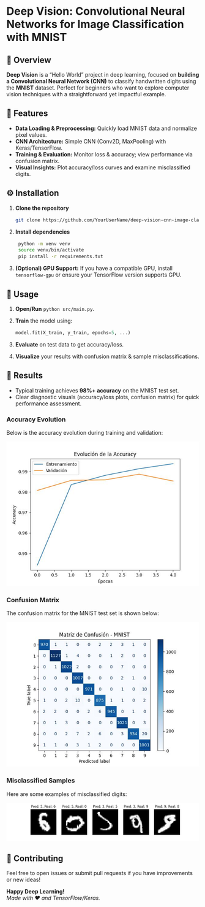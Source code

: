 # Deep Vision: Convolutional Neural Networks for Image Classification with MNIST

## 🔬 Overview

**Deep Vision** is a “Hello World” project in deep learning, focused on **building a Convolutional Neural Network (CNN)** to classify handwritten digits using the **MNIST** dataset. Perfect for beginners who want to explore computer vision techniques with a straightforward yet impactful example.

## 🎯 Features

- **Data Loading & Preprocessing:** Quickly load MNIST data and normalize pixel values.
- **CNN Architecture:** Simple CNN (Conv2D, MaxPooling) with Keras/TensorFlow.
- **Training & Evaluation:** Monitor loss & accuracy; view performance via confusion matrix.
- **Visual Insights:** Plot accuracy/loss curves and examine misclassified digits.

## ⚙️ Installation

1. **Clone the repository**  

   ```bash
   git clone https://github.com/YourUserName/deep-vision-cnn-image-classification-mnist.git
   ```

2. **Install dependencies**  

   ```bash
    python -m venv venv
    source venv/bin/activate
    pip install -r requirements.txt
   ```

3. **(Optional) GPU Support:** If you have a compatible GPU, install `tensorflow-gpu` or ensure your TensorFlow version supports GPU.

## 🚀 Usage

1. **Open/Run** `python src/main.py`.
2. **Train** the model using:

   ```python
   model.fit(X_train, y_train, epochs=5, ...)
   ```

3. **Evaluate** on test data to get accuracy/loss.
4. **Visualize** your results with confusion matrix & sample misclassifications.

## 🎉 Results

- Typical training achieves **98%+ accuracy** on the MNIST test set.
- Clear diagnostic visuals (accuracy/loss plots, confusion matrix) for quick performance assessment.

### Accuracy Evolution

Below is the accuracy evolution during training and validation:

![Accuracy Evolution](img/accuracy.jpg)

### Confusion Matrix

The confusion matrix for the MNIST test set is shown below:

![Confusion Matrix](img/confusion_matrix.jpg)

### Misclassified Samples

Here are some examples of misclassified digits:

![Misclassified Samples](img/misclassified_samples.jpg)

## 🤝 Contributing

Feel free to open issues or submit pull requests if you have improvements or new ideas!

**Happy Deep Learning!**  
_Made with :heart: and TensorFlow/Keras._